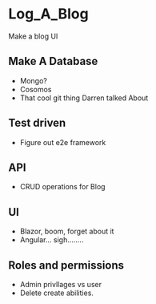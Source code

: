 # Log_A_Blog
Make a blog UI

## Make A Database
- Mongo?
- Cosomos
- That cool git thing Darren talked About

## Test driven
- Figure out e2e framework

## API
- CRUD operations for Blog

## UI
- Blazor, boom, forget about it 
- Angular... sigh........

## Roles and permissions
- Admin privllages vs user
- Delete create abilities. 
